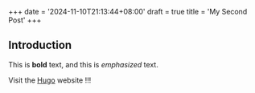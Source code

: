 +++
date = '2024-11-10T21:13:44+08:00'
draft = true
title = 'My Second Post'
+++
## Introduction

This is **bold** text, and this is *emphasized* text.

Visit the [Hugo](https://gohugo.io) website !!!
